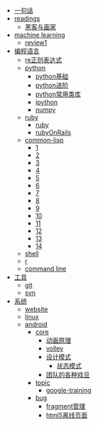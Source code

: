 - [一句话](one-word.md)
- [readings]()
	- [黑客与画家](reading/黑客与画家/黑客与画家.md)
- [machine learning]()
	- [review1](ml/review1.md)
- [编程语言]()
	- [re正则表达式](regular-expression.md)
	- [python](py/python.md)
		- [python基础](py/base.md)
		- [python进阶](py/deep.md)
		- [python常用类库](py/libs.md)
		- [ipython](py/ipython.md)
		- [numpy](py/numpy.md)
	- [ruby](ruby/README.md)
		- [ruby](ruby/ruby.md)
		- [rubyOnRails](ruby/rubyOnRails.md)
	- [common-lisp](lisp/common-lisp.md)
		- [1](lisp/1.md)
		- [2](lisp/2.md)
		- [3](lisp/3.md)
		- [4](lisp/4.md)
		- [5](lisp/5.md)
		- [6](lisp/6.md)
		- [7](lisp/7.md)
		- [8](lisp/8.md)
		- [9](lisp/9.md)
		- [10](lisp/10.md)
		- [11](lisp/11.md)
		- [12](lisp/12.md)
		- [13](lisp/13.md)
		- [14](lisp/14.md)
	- [shell](shell.md)
	- [r](r.md)
	- [command line](command_line.md)
- [工具]()
	- [git](git.md)
	- [svn](svn.md)
- [系统]()
	- [website](website.md)
	- [linux](linux/linux.md)
	- [android](android/README.md)
		- [core]()
			- [动画原理](android/core/动画原理.md)
			- [volley](android/core/volley.md)
			- [设计模式](android/core/design-pattern/README.md)
				- [状态模式](android/core/design-pattern/state.md)
			- [团队的各种戏旦](android/core/role.md)
		- [topic]()
			- [google-training](https://maxmon.github.io/google-android-note)
		- [bug](android/bugs/README.md)
			- [fragment管理](android/bugs/fragment管理.md)
			- [html5离线页面](android/bugs/html5离线页面.md)
